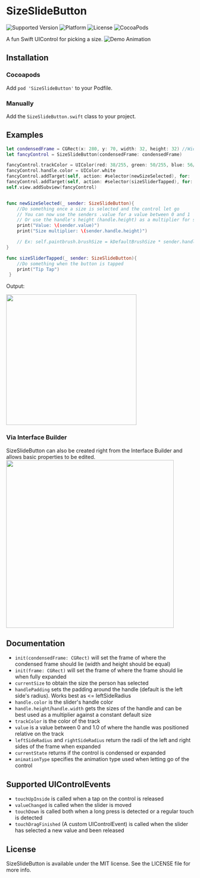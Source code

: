 # SizeSlideButton
![Supported Version](https://img.shields.io/badge/Swift-3-yellow.svg)
![Platform](https://img.shields.io/badge/platform-iOS-lightgray.svg)
![License](https://img.shields.io/badge/license-MIT-blue.svg)
![CocoaPods](https://img.shields.io/badge/CocoaPods-1.5-green.svg)

A fun Swift UIControl for picking a size.
![Demo Animation](../assets/demo.gif?raw=true)

## Installation
### Cocoapods
Add `pod 'SizeSlideButton'` to your Podfile.
### Manually
Add the `SizeSlideButton.swift` class to your project.

## Examples
```Swift
let condensedFrame = CGRect(x: 280, y: 70, width: 32, height: 32) //Width and Height should be equal
let fancyControl = SizeSlideButton(condensedFrame: condensedFrame)

fancyControl.trackColor = UIColor(red: 38/255, green: 50/255, blue: 56/255, alpha: 1)
fancyControl.handle.color = UIColor.white
fancyControl.addTarget(self, action: #selector(newSizeSelected), for: .touchDragFinished)
fancyControl.addTarget(self, action: #selector(sizeSliderTapped), for: .touchUpInside)
self.view.addSubview(fancyControl)


func newSizeSelected(_ sender: SizeSlideButton){
    //Do something once a size is selected and the control let go
    // You can now use the senders .value for a value between 0 and 1
    // Or use the handle's height (handle.height) as a multiplier for size
    print("Value: \(sender.value)")
    print("Size multiplier: \(sender.handle.height)")

    // Ex: self.paintbrush.brushSize = kDefaultBrushSize * sender.handle.height
}

func sizeSliderTapped(_ sender: SizeSlideButton){
    //Do something when the button is tapped
    print("Tip Tap")
 }
```
Output:

<img src="../assets/darkScreenshot.png?raw=true" width="350">

### Via Interface Builder
SizeSlideButton can also be created right from the Interface Builder and allows basic properties to be edited. 
<img src="../assets/StoryboardScreenshot.png?raw=true" width="450">


## Documentation
+ `init(condensedFrame: CGRect)` will set the frame of where the condensed frame should lie (width and height should be equal)
+ `init(frame: CGRect)` will set the frame of where the frame should lie when fully expanded
+ `currentSize` to obtain the size the person has selected
+ `handlePadding` sets the padding around the handle (default is the left side's radius). Works best as <= leftSideRadius
+ `handle.color` is the slider's handle color
+ `handle.height`/`handle.width` gets the sizes of the handle and can be best used as a multiplier against a constant default size
+ `trackColor` is the color of the track
+ `value` is a value between 0 and 1.0 of where the handle was positioned relative on the track
+ `leftSideRadius` and `rightSideRadius` return the radii of the left and right sides of the frame when expanded
+ `currentState` returns if the control is condensed or expanded
+ `animationType` specifies the animation type used when letting go of the control

## Supported UIControlEvents
+ `touchUpInside` is called when a tap on the control is released
+ `valueChanged` is called when the slider is moved
+ `touchDown` is called both when a long press is detected or a regular touch is detected
+ `touchDragFinished` (A custom UIControlEvent) is called when the slider has selected a new value and been released


## License
SizeSlideButton is available under the MIT license. See the LICENSE file for more info.
